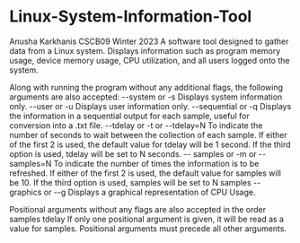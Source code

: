 # Linux-System-Information-Tool
Anusha Karkhanis CSCB09 Winter 2023
A software tool designed to gather data from a Linux system. 
Displays information such as program memory usage, device memory usage, CPU utilization,
and all users logged onto the system.

Along with running the program without any additional flags, the following arguments are also accepted: 
--system or -s
  Displays system information only.
--user or -u
  Displays user information only.
--sequential or -q
  Displays the information in a sequential output for each sample, useful for conversion
  into a .txt file.
--tdelay or -t or --tdelay=N 
  To indicate the number of seconds to wait between the collection of each sample.
  If either of the first 2 is used, the default value for tdelay will be 1 second. 
  If the third option is used, tdelay will be set to N seconds.
-- samples or -m or --samples=N
  To indicate the number of times the information is to be refreshed.
  If either of the first 2 is used, the default value for samples will be 10. 
  If the third option is used, samples will be set to N samples
--graphics or --g
  Displays a graphical representation of CPU Usage.
  
Positional arguments without any flags are also accepted in the order samples tdelay
If only one positional argument is given, it will be read as a value for samples.
Positional arguments must precede all other arguments.
